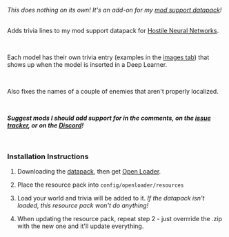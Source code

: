 _This does nothing on its own! It's an add-on for my [mod support datapack](https://www.curseforge.com/minecraft/data-packs/modded-data-models)!_
 

Adds trivia lines to my mod support datapack for [Hostile Neural Networks](https://www.curseforge.com/minecraft/mc-mods/hostile-neural-networks).

 

Each model has their own trivia entry (examples in the [images tab](https://curseforge.com/minecraft/texture-packs/modded-data-models-trivia/screenshots)) that shows up when the model is inserted in a Deep Learner.

 

Also fixes the names of a couple of enemies that aren't properly localized.

 

_**Suggest mods I should add support for in the comments, on the [issue tracker](https://curseforge.com/minecraft/data-packs/modded-data-models/issues), or on the [Discord](https://discord.com/invite/NtwzA6X)!**_

 

### Installation Instructions

1) Downloading the [datapack](https://curseforge.com/minecraft/data-packs/modded-data-models), then get [Open Loader](https://www.curseforge.com/minecraft/mc-mods/open-loader).

2) Place the resource pack into `config/openloader/resources`

3) Load your world and trivia will be added to it. _If the datapack isn't loaded, this resource pack won't do anything!_

4) When updating the resource pack, repeat step 2 - just overrride the .zip with the new one and it'll update everything.